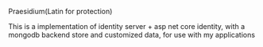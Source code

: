 Praesidium(Latin for protection)

This is a implementation of identity server + asp net core identity, with a mongodb backend store and customized data, for use with my applications
